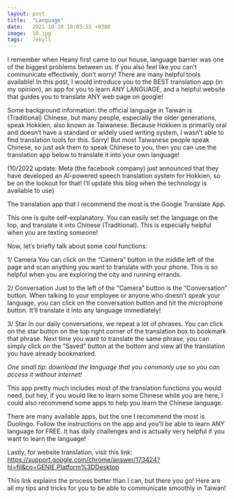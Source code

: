 ```yaml
---
layout: post
title:  "Language"
date:   2021-10-30 18:05:55 +0300
image:  10.jpg
tags:   Jekyll
---
```

I remember when Heany first came to our house, language barrier was one of the biggest problems between us. If you also feel like you can’t communicate effectively, don’t worry! There are many helpful tools available! In this post, I would introduce you to the BEST translation app (in my opinion), an app for you to learn ANY LANGUAGE, and a helpful website that guides you to translate ANY web page on google!

Some background information: the official language in Taiwan is (Traditional) Chinese, but many people, especially the older generations, speak Hokkien, also known as Taiwanese. Because Hokkien is primarily oral and doesn’t have a standard or widely used writing system, I wasn’t able to find translation tools for this. Sorry! But most Taiwanese people speak Chinese, so just ask them to speak Chinese to you, then you can use the translation app below to translate it into your own language!

(10/2022 update: Meta (the facebook company) just announced that they have developed an AI-powered speech translation system for Hokkien, so be on the lookout for that! I’ll update this blog when the technology is available to use)

The translation app that I recommend the most is the Google Translate App. 

This one is quite self-explanatory. You can easily set the language on the top, and translate it into Chinese (Traditional). This is especially helpful when you are texting someone! 

Now, let’s briefly talk about some cool functions:

1/ Camera
You can click on the “Camera” button in the middle left of the page and scan anything you want to translate with your phone. This is so helpful when you are exploring the city and running errands.

2/ Conversation
Just to the left of the “Camera” button is the “Conversation” button. When talking to your employee or anyone who doesn’t speak your language, you can click on the conversation button and hit the microphone button. It’ll translate it into any language immediately!

3/ Star
In our daily conversations, we repeat a lot of phrases. You can click on the star button on the top right corner of the translation box to bookmark that phrase. Next time you want to translate the same phrase, you can simply click on the “Saved” button at the bottom and view all the translation you have already bookmarked.

*One small tip: download the language that you commonly use so you can access it without internet!*

This app pretty much includes most of the translation functions you would need, but hey, if you would like to learn some Chinese while you are here, I could also recommend some apps to help you learn the Chinese language.

There are many available apps, but the one I recommend the most is Duolingo. Follow the instructions on the app and you’ll be able to learn ANY language for FREE. It has daily challenges and is actually very helpful if you want to learn the language!

Lastly, for website translation, visit this link: https://support.google.com/chrome/answer/173424?hl=fil&co=GENIE.Platform%3DDesktop 

This link explains the process better than I can, but there you go! Here are all my tips and tricks for you to be able to communicate smoothly in Taiwan!


